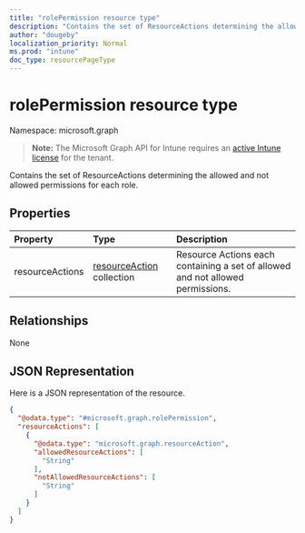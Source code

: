 ```yaml
---
title: "rolePermission resource type"
description: "Contains the set of ResourceActions determining the allowed and not allowed permissions for each role."
author: "dougeby"
localization_priority: Normal
ms.prod: "intune"
doc_type: resourcePageType
---
```


# rolePermission resource type

Namespace: microsoft.graph

> **Note:** The Microsoft Graph API for Intune requires an [active Intune license](https://go.microsoft.com/fwlink/?linkid=839381) for the tenant.

Contains the set of ResourceActions determining the allowed and not allowed permissions for each role.

## Properties
|Property|Type|Description|
|:---|:---|:---|
|resourceActions|[resourceAction](../resources/intune-rbac-resourceaction.md) collection|Resource Actions each containing a set of allowed and not allowed permissions.|

## Relationships
None

## JSON Representation
Here is a JSON representation of the resource.
<!-- {
  "blockType": "resource",
  "@odata.type": "microsoft.graph.rolePermission"
}
-->
``` json
{
  "@odata.type": "#microsoft.graph.rolePermission",
  "resourceActions": [
    {
      "@odata.type": "microsoft.graph.resourceAction",
      "allowedResourceActions": [
        "String"
      ],
      "notAllowedResourceActions": [
        "String"
      ]
    }
  ]
}
```





